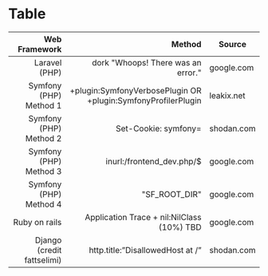 # Table 

| Web Framework | Method | Source|
|-----:|---------------:|---------------|
|Laravel (PHP)|  dork "Whoops! There was an error."            | google.com         | 
|  Symfony (PHP) Method 1  |  +plugin:SymfonyVerbosePlugin OR +plugin:SymfonyProfilerPlugin            | leakix.net        | 
| Symfony (PHP) Method 2    |     Set-Cookie: symfony=           | shodan.com         | 
| Symfony (PHP) Method 3    |     inurl:/frontend_dev.php/$         |   google.com         | 
| Symfony (PHP) Method 4    |     "SF_ROOT_DIR"         |   google.com         | 
| Ruby on rails    |     Application Trace +  nil:NilClass (10%) TBD        |   google.com         | 
| Django (credit fattselimi)   |    http.title:”DisallowedHost at /”      |   shodan.com         |

